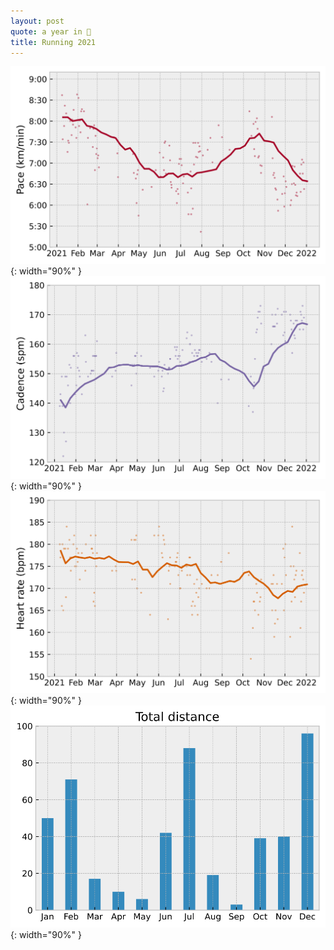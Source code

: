 ```yaml
---
layout: post
quote: a year in 👟
title: Running 2021
---
```



![pace](/assets/plots/running_2021/pace.svg){: width="90%" }
![cadence](/assets/plots/running_2021/cadence.svg){: width="90%" }
![heart_rate](/assets/plots/running_2021/heart_rate.svg){: width="90%" }
![distance](/assets/plots/running_2021/distance.svg){: width="90%" }

